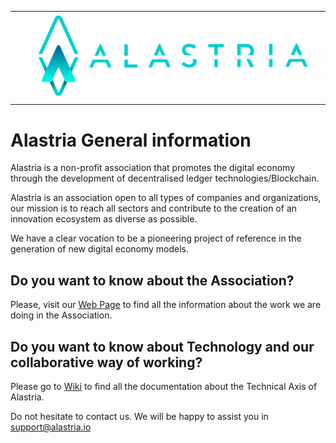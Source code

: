<table>
  <tr>
   <td>
     <a href="https://alastria.io/en">
        <img src="./img//Marca-Alastria-Principal-H_Fondo_Blanco_Solido.png" width="500" alt="Alastria Official Logo Horizontal in Color with white background" title="Alastria Logo">
     </a> 
   </td>
  </tr>
</table>

# Alastria General information

Alastria is a non-profit association that promotes the digital economy through the development of decentralised ledger technologies/Blockchain.

Alastria is an association open to all types of companies and organizations, our mission is to reach all sectors and contribute to the creation of an innovation ecosystem as diverse as possible.

We have a clear vocation to be a pioneering project of reference in the generation of new digital economy models.

## Do you want to know about the Association?
Please, visit our [Web Page](https://alastria.io) to find all the information about the work we are doing in the Association.

## Do you want to know about Technology and our collaborative way of working?
Please go to [Wiki](https://github.com/alastria/Alastria/wiki) to find all the documentation about the Technical Axis of Alastria.

Do not hesitate to contact us. We will be happy to assist you in [support@alastria.io](mailto:support@alastria.io)

